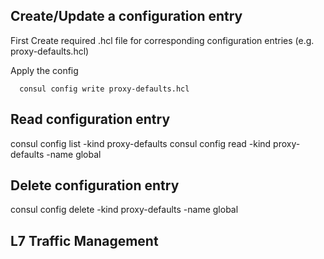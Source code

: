 
## Create/Update a configuration entry

First Create required .hcl file for corresponding configuration entries (e.g. proxy-defaults.hcl)

Apply the config 

      consul config write proxy-defaults.hcl
      
      
## Read configuration entry

  consul config list -kind proxy-defaults
  consul config read -kind proxy-defaults -name global 

## Delete configuration entry
 
  consul config delete -kind proxy-defaults -name global
  

## L7 Traffic Management

      
